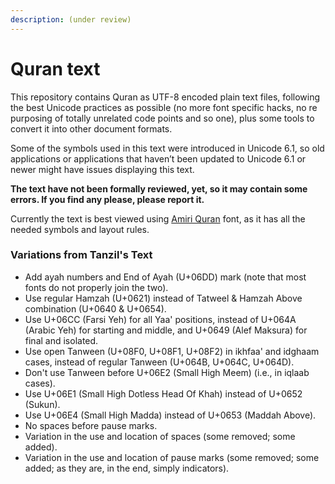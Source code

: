 ```yaml
---
description: (under review)
---
```


# Quran text

This repository contains Quran as UTF-8 encoded plain text files, following the best Unicode practices as possible \(no more font specific hacks, no re purposing of totally unrelated code points and so one\), plus some tools to convert it into other document formats.

Some of the symbols used in this text were introduced in Unicode 6.1, so old applications or applications that haven’t been updated to Unicode 6.1 or newer might have issues displaying this text.

**The text have not been formally reviewed, yet, so it may contain some errors. If you find any please, please report it.**

Currently the text is best viewed using [Amiri Quran](http://www.amirifont.org) font, as it has all the needed symbols and layout rules.

### Variations from Tanzil's Text

* Add ayah numbers and End of Ayah \(U+06DD\) mark \(note that most fonts do not properly join the two\).
* Use regular Hamzah \(U+0621\) instead of Tatweel & Hamzah Above combination \(U+0640 & U+0654\).
* Use U+06CC \(Farsi Yeh\) for all Yaa' positions, instead of U+064A \(Arabic Yeh\) for starting and middle, and U+0649 \(Alef Maksura\) for final and isolated.
* Use open Tanween \(U+08F0, U+08F1, U+08F2\) in ikhfaa' and idghaam cases, instead of regular Tanween \(U+064B, U+064C, U+064D\).
* Don't use Tanween before U+06E2 \(Small High Meem\) \(i.e., in iqlaab cases\).
* Use U+06E1 \(Small High Dotless Head Of Khah\) instead of U+0652 \(Sukun\).
* Use U+06E4 \(Small High Madda\) instead of U+0653 \(Maddah Above\).
* No spaces before pause marks.
* Variation in the use and location of spaces \(some removed; some added\).
* Variation in the use and location of pause marks \(some removed; some added; as they are, in the end, simply indicators\).

